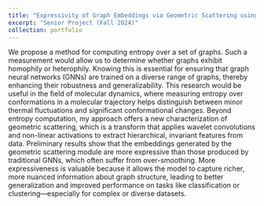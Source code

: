 ```yaml
---
title: "Expressivity of Graph Embeddings via Geometric Scattering using Diffusion Geometry"
excerpt: "Senior Project (Fall 2024)"
collection: portfolio
---
```


We propose a method for computing entropy over a set of graphs. Such a measurement would allow us to determine whether graphs exhibit homophily or heterophily. Knowing this is essential for ensuring that graph neural networks (GNNs) are trained on a diverse range of graphs, thereby enhancing their robustness and generalizability. This research would be useful in the field of molecular dynamics, where measuring entropy over conformations in a molecular trajectory helps distinguish between minor thermal fluctuations and significant conformational changes. Beyond entropy computation, my approach offers a new characterization of geometric scattering, which is a transform that applies wavelet convolutions and non-linear activations to extract hierarchical, invariant features from data. Preliminary results show that the embeddings generated by the geometric scattering module are more expressive than those produced by traditional GNNs, which often suffer from over-smoothing. More expressiveness is valuable because it allows the model to capture richer, more nuanced information about graph structure, leading to better generalization and improved performance on tasks like classification or clustering—especially for complex or diverse datasets. 
